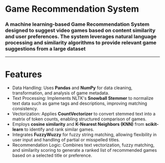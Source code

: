 # Game Recommendation System

### A machine learning-based Game Recommendation System designed to suggest video games based on content similarity and user preferences. The system leverages natural language processing and similarity algorithms to provide relevant game suggestions from a large dataset
---

# Features

- Data Handling: Uses **Pandas** and **NumPy** for data cleaning, transformation, and analysis of game metadata.
- Text Processing: Implements NLTK's **Snowball Stemmer** to normalize text data such as game tags and descriptions, improving matching consistency.
- Vectorization: Applies **CountVectorizer** to convert stemmed text into a matrix of token counts, enabling structured comparison of games.
- Employs **cosine similarity** and **K-Nearest Neighbors (KNN)** from **scikit-learn** to identify and rank similar games.
- Integrates **FuzzyWuzzy** for fuzzy string matching, allowing flexibility in user input and handling of partial or misspelled titles.
- Recommendation Logic: Combines text vectorization, fuzzy matching, and similarity scoring to generate a ranked list of recommended games based on a selected title or preference.

